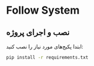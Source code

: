 # Follow System

## نصب و اجرای پروژه

ابتدا پکیج‌های مورد نیاز را نصب کنید:

```bash
pip install -r requirements.txt
